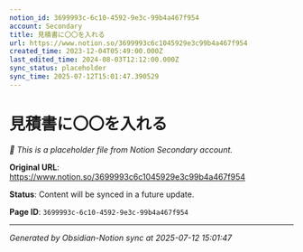```yaml
---
notion_id: 3699993c-6c10-4592-9e3c-99b4a467f954
account: Secondary
title: 見積書に〇〇を入れる
url: https://www.notion.so/3699993c6c1045929e3c99b4a467f954
created_time: 2023-12-04T05:49:00.000Z
last_edited_time: 2024-08-03T12:12:00.000Z
sync_status: placeholder
sync_time: 2025-07-12T15:01:47.390529
---
```


# 見積書に〇〇を入れる

*🔄 This is a placeholder file from Notion Secondary account.*

**Original URL**: https://www.notion.so/3699993c6c1045929e3c99b4a467f954

**Status**: Content will be synced in a future update.

**Page ID**: `3699993c-6c10-4592-9e3c-99b4a467f954`

---

*Generated by Obsidian-Notion sync at 2025-07-12 15:01:47*
